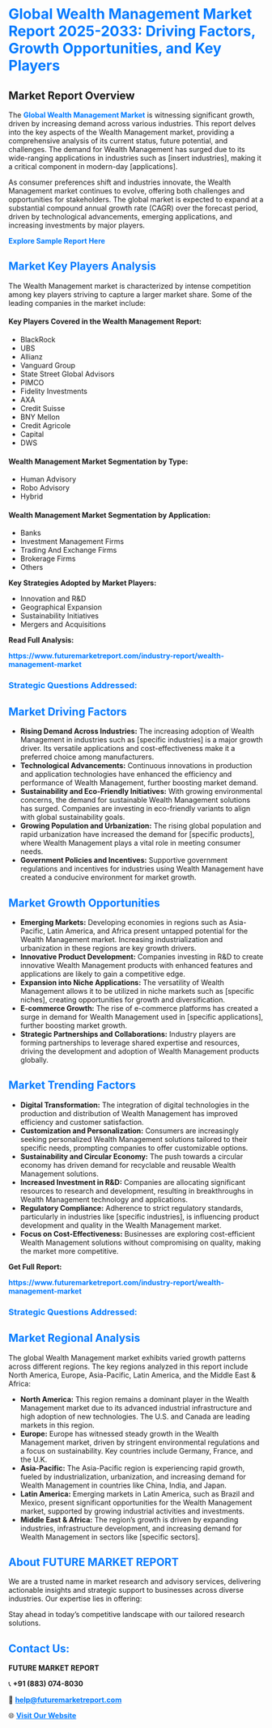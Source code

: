 <h1 style="color: #007BFF;">Global Wealth Management Market Report 2025-2033: Driving Factors, Growth Opportunities, and Key Players</h1>

<section id="overview">
<h2>Market Report Overview</h2>
<p>The <a href="https://www.futuremarketreport.com/industry-report/wealth-management-market" style="color: #007BFF; text-decoration: none;"><strong>Global Wealth Management Market</strong></a> is witnessing significant growth, driven by increasing demand across various industries. This report delves into the key aspects of the Wealth Management market, providing a comprehensive analysis of its current status, future potential, and challenges. The demand for Wealth Management has surged due to its wide-ranging applications in industries such as [insert industries], making it a critical component in modern-day [applications].</p>
<p>As consumer preferences shift and industries innovate, the Wealth Management market continues to evolve, offering both challenges and opportunities for stakeholders. The global market is expected to expand at a substantial compound annual growth rate (CAGR) over the forecast period, driven by technological advancements, emerging applications, and increasing investments by major players.</p>
</section>

<section id="overview">
<p><a href="https://www.futuremarketreport.com/request-sample/reportId=108157" style="color: #007BFF; text-decoration: none;"><strong>Explore Sample Report Here</strong></a></p>
</section>

<section id="key-players">
<h2 style="color: #007BFF;">Market Key Players Analysis</h2>
<p>The Wealth Management market is characterized by intense competition among key players striving to capture a larger market share. Some of the leading companies in the market include:</p>
<h4>Key Players Covered in the Wealth Management Report:</h4>
<ul><li>BlackRock</li><li>UBS</li><li>Allianz</li><li>Vanguard Group</li><li>State Street Global Advisors</li><li>PIMCO</li><li>Fidelity Investments</li><li>AXA</li><li>Credit Suisse</li><li>BNY Mellon</li><li>Credit Agricole</li><li>Capital</li><li>DWS</li></ul>
<h4>Wealth Management Market Segmentation by Type:</h4>
<ul><li>Human Advisory</li><li>Robo Advisory</li><li>Hybrid</li></ul>

<h4>Wealth Management Market Segmentation by Application:</h4>
<ul><li>Banks</li><li>Investment Management Firms</li><li>Trading And Exchange Firms</li><li>Brokerage Firms</li><li>Others</li></ul>
<p><strong>Key Strategies Adopted by Market Players:</strong></p>
<ul>
<li>Innovation and R&D</li>
<li>Geographical Expansion</li>
<li>Sustainability Initiatives</li>
<li>Mergers and Acquisitions</li>
</ul>
</section>

<section>
<p><strong>Read Full Analysis: </strong></p><a href="https://www.futuremarketreport.com/industry-report/wealth-management-market" style="color: #007BFF; text-decoration: none;"><strong>https://www.futuremarketreport.com/industry-report/wealth-management-market</strong></a>
<h3 style="color: #007BFF;">Strategic Questions Addressed:</h3>
</section>

<section id="driving-factors">
<h2 style="color: #007BFF;">Market Driving Factors</h2>
<ul>
<li><strong>Rising Demand Across Industries:</strong> The increasing adoption of Wealth Management in industries such as [specific industries] is a major growth driver. Its versatile applications and cost-effectiveness make it a preferred choice among manufacturers.</li>
<li><strong>Technological Advancements:</strong> Continuous innovations in production and application technologies have enhanced the efficiency and performance of Wealth Management, further boosting market demand.</li>
<li><strong>Sustainability and Eco-Friendly Initiatives:</strong> With growing environmental concerns, the demand for sustainable Wealth Management solutions has surged. Companies are investing in eco-friendly variants to align with global sustainability goals.</li>
<li><strong>Growing Population and Urbanization:</strong> The rising global population and rapid urbanization have increased the demand for [specific products], where Wealth Management plays a vital role in meeting consumer needs.</li>
<li><strong>Government Policies and Incentives:</strong> Supportive government regulations and incentives for industries using Wealth Management have created a conducive environment for market growth.</li>
</ul>
</section>

<section id="growth-opportunities">
<h2 style="color: #007BFF;">Market Growth Opportunities</h2>
<ul>
<li><strong>Emerging Markets:</strong> Developing economies in regions such as Asia-Pacific, Latin America, and Africa present untapped potential for the Wealth Management market. Increasing industrialization and urbanization in these regions are key growth drivers.</li>
<li><strong>Innovative Product Development:</strong> Companies investing in R&D to create innovative Wealth Management products with enhanced features and applications are likely to gain a competitive edge.</li>
<li><strong>Expansion into Niche Applications:</strong> The versatility of Wealth Management allows it to be utilized in niche markets such as [specific niches], creating opportunities for growth and diversification.</li>
<li><strong>E-commerce Growth:</strong> The rise of e-commerce platforms has created a surge in demand for Wealth Management used in [specific applications], further boosting market growth.</li>
<li><strong>Strategic Partnerships and Collaborations:</strong> Industry players are forming partnerships to leverage shared expertise and resources, driving the development and adoption of Wealth Management products globally.</li>
</ul>
</section>

<section id="trending-factors">
<h2 style="color: #007BFF;">Market Trending Factors</h2>
<ul>
<li><strong>Digital Transformation:</strong> The integration of digital technologies in the production and distribution of Wealth Management has improved efficiency and customer satisfaction.</li>
<li><strong>Customization and Personalization:</strong> Consumers are increasingly seeking personalized Wealth Management solutions tailored to their specific needs, prompting companies to offer customizable options.</li>
<li><strong>Sustainability and Circular Economy:</strong> The push towards a circular economy has driven demand for recyclable and reusable Wealth Management solutions.</li>
<li><strong>Increased Investment in R&D:</strong> Companies are allocating significant resources to research and development, resulting in breakthroughs in Wealth Management technology and applications.</li>
<li><strong>Regulatory Compliance:</strong> Adherence to strict regulatory standards, particularly in industries like [specific industries], is influencing product development and quality in the Wealth Management market.</li>
<li><strong>Focus on Cost-Effectiveness:</strong> Businesses are exploring cost-efficient Wealth Management solutions without compromising on quality, making the market more competitive.</li>
</ul>
</section>

<section>
<p><strong>Get Full Report: </strong></p><a href="https://www.futuremarketreport.com/industry-report/wealth-management-market" style="color: #007BFF; text-decoration: none;"><strong>https://www.futuremarketreport.com/industry-report/wealth-management-market</strong></a>
<h3 style="color: #007BFF;">Strategic Questions Addressed:</h3>
</section>


<section id="regional-analysis">
<h2 style="color: #007BFF;">Market Regional Analysis</h2>
<p>The global Wealth Management market exhibits varied growth patterns across different regions. The key regions analyzed in this report include North America, Europe, Asia-Pacific, Latin America, and the Middle East & Africa:</p>
<ul>
<li><strong>North America:</strong> This region remains a dominant player in the Wealth Management market due to its advanced industrial infrastructure and high adoption of new technologies. The U.S. and Canada are leading markets in this region.</li>
<li><strong>Europe:</strong> Europe has witnessed steady growth in the Wealth Management market, driven by stringent environmental regulations and a focus on sustainability. Key countries include Germany, France, and the U.K.</li>
<li><strong>Asia-Pacific:</strong> The Asia-Pacific region is experiencing rapid growth, fueled by industrialization, urbanization, and increasing demand for Wealth Management in countries like China, India, and Japan.</li>
<li><strong>Latin America:</strong> Emerging markets in Latin America, such as Brazil and Mexico, present significant opportunities for the Wealth Management market, supported by growing industrial activities and investments.</li>
<li><strong>Middle East & Africa:</strong> The region’s growth is driven by expanding industries, infrastructure development, and increasing demand for Wealth Management in sectors like [specific sectors].</li>
</ul>
</section>

<footer>
<h2 style="color: #007BFF;">About FUTURE MARKET REPORT</h2>
<p>We are a trusted name in market research and advisory services, delivering actionable insights and strategic support to businesses across diverse industries. Our expertise lies in offering:</p>

<p>Stay ahead in today’s competitive landscape with our tailored research solutions.</p>

<h2 style="color: #007BFF;">Contact Us:</h2>
<p><strong>FUTURE MARKET REPORT</strong></p>
<p>📞 <strong>+91 (883) 074-8030</strong></p>
<p>📧 <strong><a href="mailto:help@futuremarketreport.com" style="color: #007BFF;">help@futuremarketreport.com</a></strong></p>
<p>🌐 <strong><a href="https://www.futuremarketreport.com/" style="color: #007BFF;">Visit Our Website</a></strong></p>
</footer>